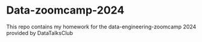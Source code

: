 # Data-zoomcamp-2024
This repo contains my homework for the data-engineering-zoomcamp 2024 provided by DataTalksClub
